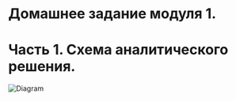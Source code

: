 # Домашнее задание модуля 1.
# Часть 1. Схема аналитического решения.

![Diagram]([de101/module-01/scheme.png])
